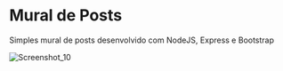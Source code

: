 # Mural de Posts
Simples mural de posts desenvolvido com NodeJS, Express e Bootstrap

![Screenshot_10](https://user-images.githubusercontent.com/83718126/128724297-c64066fd-2f76-4491-86a3-0b2543b79bc2.png)
